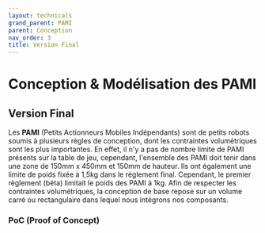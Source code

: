 ```yaml
---
layout: technicals
grand_parent: PAMI
parent: Conception
nav_order: 3
title: Version Final
---
```


# Conception & Modélisation des PAMI

## Version Final

Les **PAMI** (Petits Actionneurs Mobiles Indépendants) sont de petits robots soumis à plusieurs règles de conception, dont les contraintes volumétriques sont les plus importantes. En effet, il n'y a pas de nombre limite de PAMI présents sur la table de jeu, cependant, l'ensemble des PAMI doit tenir dans une zone de 150mm x 450mm et 150mm de hauteur. Ils ont également une limite de poids fixée à 1,5kg dans le règlement final. Cependant, le premier règlement (béta) limitait le poids des PAMI à 1kg. Afin de respecter les contraintes volumétriques, la conception de base repose sur un volume carré ou rectangulaire dans lequel nous intégrons nos composants.


### PoC (Proof of Concept)


<!--<model-viewer disable-zoom src="../../models/PAMI_v1.gltf" ar ar-modes="webxr scene-viewer quick-look" camera-controls tone-mapping="neutral" poster="../../models/poster_pamiv1.webp" shadow-intensity="1" height="150%" weight="150%"> </model-viewer>  a modifier avec le bon fichier-->
